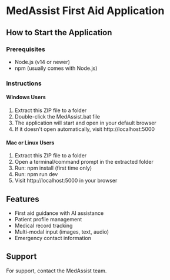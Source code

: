 # MedAssist First Aid Application

## How to Start the Application

### Prerequisites
- Node.js (v14 or newer)
- npm (usually comes with Node.js)

### Instructions

#### Windows Users
1. Extract this ZIP file to a folder
2. Double-click the MedAssist.bat file
3. The application will start and open in your default browser
4. If it doesn't open automatically, visit http://localhost:5000

#### Mac or Linux Users
1. Extract this ZIP file to a folder
2. Open a terminal/command prompt in the extracted folder
3. Run: npm install (first time only)
4. Run: npm run dev
5. Visit http://localhost:5000 in your browser

## Features
- First aid guidance with AI assistance
- Patient profile management
- Medical record tracking
- Multi-modal input (images, text, audio)
- Emergency contact information

## Support
For support, contact the MedAssist team.
